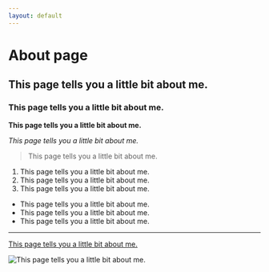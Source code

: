 ```yaml
---
layout: default
---
```

# About page

## This page tells you a little bit about me.

### This page tells you a little bit about me.

**This page tells you a little bit about me.**

*This page tells you a little bit about me.*

> This page tells you a little bit about me.

1. This page tells you a little bit about me.
2. This page tells you a little bit about me.
3. This page tells you a little bit about me.

- This page tells you a little bit about me.
- This page tells you a little bit about me.
- This page tells you a little bit about me.

---

[This page tells you a little bit about me.](https://www.google.com)

![This page tells you a little bit about me.](img1.jpg)
